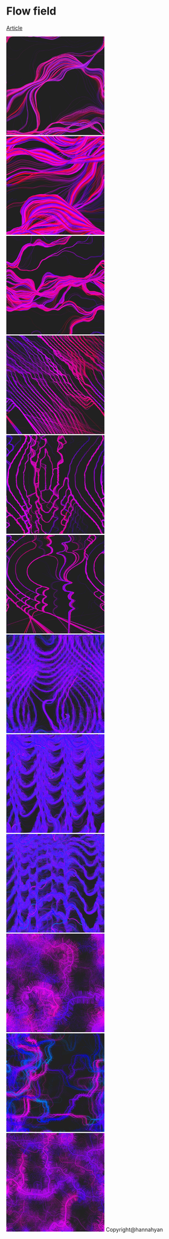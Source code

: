 # Flow field

[Article](https://medium.com/@yanhann10/268d6218ac3b?source=friends_link&sk=b5c9aa4bb2b33fd483a24578900f43d7)

<img src="flow-lines/assets/gap2.png" height="260">
<img src="flow-lines/assets/sketch1-2.png" height="260">
<img src="flow-lines/assets/sketch1-10.png" height="260">
<img src="flow-trigonometry/assets/sketch1-19.png" height="260">
<img src="flow-trigonometry/assets/sketch1-17.png" height="260">
<img src="flow-trigonometry/assets/sketch1-23.png" height="260">
<img src="flow-composite-fields/assets/sketch1-47.png" height="260">
<img src="flow-composite-fields/assets/sketch1-54.png" height="260">
<img src="flow-composite-fields/assets/sketch1-58.png" height="260">
<img src="flow-railway/assets/sketch1-6.png" height="260">
<img src="flow-railway/assets/sketch1-28.png" height="260">
<img src="flow-railway/assets/sketch1-13.png" height="260">
Copyright@hannahyan

